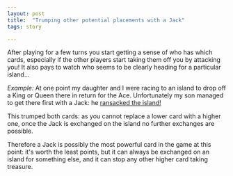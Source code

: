 ```yaml
---
layout: post
title:  "Trumping other potential placements with a Jack"
tags: story

---
```


After playing for a few turns you start getting a sense of who has which cards, especially if the other players start taking them off you by attacking you! It also pays to watch who seems to be clearly heading for a particular island...

*Example:* At one point my daughter and I were racing to an island to drop off a King or Queen there in return for the Ace. Unfortunately my son managed to get there first with a Jack: he [ransacked the island!](/blog/telling-great-stories)

This trumped both cards: as you cannot replace a lower card with a higher one, once the Jack is exchanged on the island no further exchanges are possible.

Therefore a Jack is possibly the most powerful card in the game at this point: it's worth the least points, but it can always be exchanged on an island for something else, and it can stop any other higher card taking treasure.
